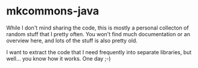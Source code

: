 mkcommons-java
==============

While I don't mind sharing the code, this is mostly a personal collecton of random stuff that I pretty often. You won't find much documentation or an overview here, and lots of the stuff is also pretty old. 

I want to extract the code that I need frequently into separate libraries, but well... you know how it works. One day ;-)
